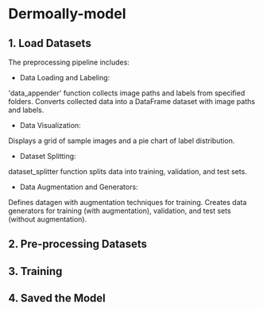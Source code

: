 # Dermoally-model

## 1. Load Datasets 
The preprocessing pipeline includes:

- Data Loading and Labeling:

'data_appender' function collects image paths and labels from specified folders.
Converts collected data into a DataFrame dataset with image paths and labels.
- Data Visualization:

Displays a grid of sample images and a pie chart of label distribution.
- Dataset Splitting:

dataset_splitter function splits data into training, validation, and test sets.
- Data Augmentation and Generators:

Defines datagen with augmentation techniques for training.
Creates data generators for training (with augmentation), validation, and test sets (without augmentation).

## 2. Pre-processing Datasets

## 3. Training

## 4. Saved the Model
